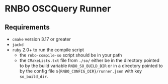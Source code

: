 # RNBO OSCQuery Runner


## Requirements

* `cmake` version 3.17 or greater
* `jackd`
* `ruby` 2.0+ to run the compile script
  * the `rnbo-compile-so` script should be in your path
  * the `CMakeLists.txt` file from `./so/` either be in the directory pointed to by the build variable `RNBO_SO_BUILD_DIR` or in a directory pointed to by the config file `${RNBO_CONFIG_DIR}/runner.json` with key `so_build_dir`.

